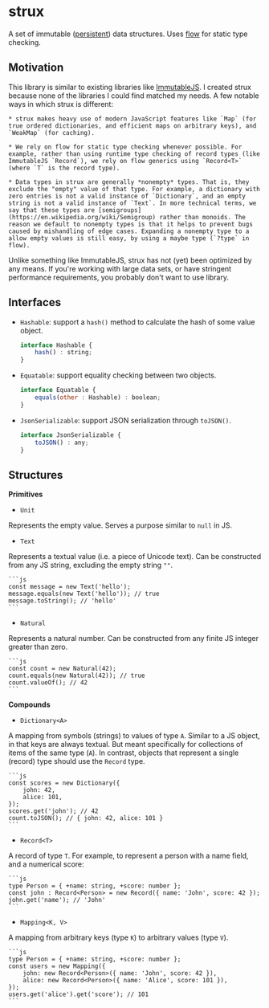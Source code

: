 
# strux

A set of immutable ([persistent](https://en.wikipedia.org/wiki/Persistent_data_structure)) data structures. Uses [flow](https://flow.org) for static type checking.


## Motivation

This library is similar to existing libraries like [ImmutableJS](https://facebook.github.io/immutable-js). I created strux because none of the libraries I could find matched my needs. A few notable ways in which strux is different:

    * strux makes heavy use of modern JavaScript features like `Map` (for true ordered dictionaries, and efficient maps on arbitrary keys), and `WeakMap` (for caching).
    
    * We rely on flow for static type checking whenever possible. For example, rather than using runtime type checking of record types (like ImmutableJS `Record`), we rely on flow generics using `Record<T>` (where `T` is the record type).
    
    * Data types in strux are generally *nonempty* types. That is, they exclude the "empty" value of that type. For example, a dictionary with zero entries is not a valid instance of `Dictionary`, and an empty string is not a valid instance of `Text`. In more technical terms, we say that these types are [semigroups](https://en.wikipedia.org/wiki/Semigroup) rather than monoids. The reason we default to nonempty types is that it helps to prevent bugs caused by mishandling of edge cases. Expanding a nonempty type to a allow empty values is still easy, by using a maybe type (`?type` in flow).

Unlike something like ImmutableJS, strux has not (yet) been optimized by any means. If you're working with large data sets, or have stringent performance requirements, you probably don't want to use library.


## Interfaces

* `Hashable`: support a `hash()` method to calculate the hash of some value object.

    ```js
    interface Hashable {
        hash() : string;
    }
    ```

* `Equatable`: support equality checking between two objects.

    ```js
    interface Equatable {
        equals(other : Hashable) : boolean;
    }
    ```

* `JsonSerializable`: support JSON serialization through `toJSON()`.

    ```js
    interface JsonSerializable {
        toJSON() : any;
    }
    ```


## Structures

**Primitives**

* `Unit`

Represents the empty value. Serves a purpose similar to `null` in JS.


* `Text`

Represents a textual value (i.e. a piece of Unicode text). Can be constructed from any JS string, excluding the empty string `""`.

    ```js
    const message = new Text('hello');
    message.equals(new Text('hello')); // true
    message.toString(); // 'hello'
    ```


* `Natural`

Represents a natural number. Can be constructed from any finite JS integer greater than zero.

    ```js
    const count = new Natural(42);
    count.equals(new Natural(42)); // true
    count.valueOf(); // 42
    ```


**Compounds**

* `Dictionary<A>`

A mapping from symbols (strings) to values of type `A`. Similar to a JS object, in that keys are always textual. But meant specifically for collections of items of the same type (`A`). In contrast, objects that represent a single (record) type should use the `Record` type.

    ```js
    const scores = new Dictionary({
        john: 42,
        alice: 101,
    });
    scores.get('john'); // 42
    count.toJSON(); // { john: 42, alice: 101 }
    ```

* `Record<T>`

A record of type `T`. For example, to represent a person with a name field, and a numerical score:

    ```js
    type Person = { +name: string, +score: number };
    const john : Record<Person> = new Record({ name: 'John', score: 42 });
    john.get('name'); // 'John'
    ```

* `Mapping<K, V>`

A mapping from arbitrary keys (type `K`) to arbitrary values (type `V`).

    ```js
    type Person = { +name: string, +score: number };
    const users = new Mapping({
        john: new Record<Person>({ name: 'John', score: 42 }),
        alice: new Record<Person>({ name: 'Alice', score: 101 }),
    });
    users.get('alice').get('score'); // 101
    ```

